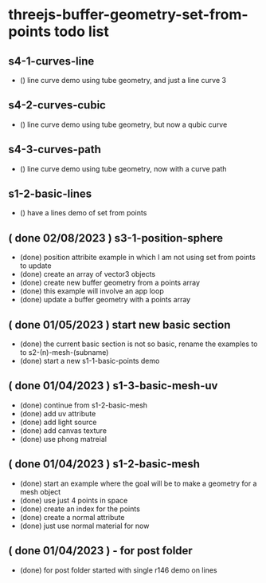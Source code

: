 # threejs-buffer-geometry-set-from-points todo list


<!-- CURVES SECTION -->

## s4-1-curves-line
* () line curve demo using tube geometry, and just a line curve 3

## s4-2-curves-cubic
* () line curve demo using tube geometry, but now a qubic curve

## s4-3-curves-path
* () line curve demo using tube geometry, now with a curve path


<!-- BASIC SECTION -->

## s1-2-basic-lines
* () have a lines demo of set from points

<!-- DONE -->

## ( done 02/08/2023 ) s3-1-position-sphere
* (done) position attribite example in which I am not using set from points to update
* (done) create an array of vector3 objects
* (done) create new buffer geometry from a points array
* (done) this example will involve an app loop
* (done) update a buffer geometry with a points array

## ( done 01/05/2023 ) start new basic section
* (done) the current basic section is not so basic, rename the examples to to s2-\(n\)-mesh-\(subname\)
* (done) start a new s1-1-basic-points demo

## ( done 01/04/2023 ) s1-3-basic-mesh-uv
* (done) continue from s1-2-basic-mesh
* (done) add uv attribute
* (done) add light source
* (done) add canvas texture
* (done) use phong matreial

## ( done 01/04/2023 ) s1-2-basic-mesh
* (done) start an example where the goal will be to make a geometry for a mesh object
* (done) use just 4 points in space
* (done) create an index for the points
* (done) create a normal attribute
* (done) just use normal material for now

## ( done 01/04/2023 ) - for post folder
* (done) for post folder started with single r146 demo on lines

